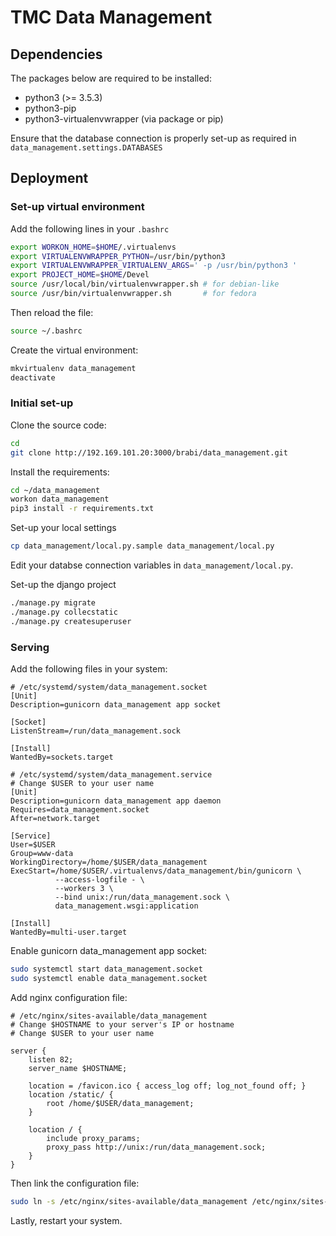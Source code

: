 # TMC Data Management

## Dependencies

The packages below are required to be installed:

- python3 (>= 3.5.3)
- python3-pip
- python3-virtualenvwrapper (via package or pip)

Ensure that the database connection is properly set-up as required in
`data_management.settings.DATABASES`

## Deployment

### Set-up virtual environment

Add the following lines in your `.bashrc`

```bash
export WORKON_HOME=$HOME/.virtualenvs
export VIRTUALENVWRAPPER_PYTHON=/usr/bin/python3
export VIRTUALENVWRAPPER_VIRTUALENV_ARGS=' -p /usr/bin/python3 '
export PROJECT_HOME=$HOME/Devel
source /usr/local/bin/virtualenvwrapper.sh # for debian-like
source /usr/bin/virtualenvwrapper.sh       # for fedora
```

Then reload the file:

```bash
source ~/.bashrc
```

Create the virtual environment:

```bash
mkvirtualenv data_management
deactivate
```

### Initial set-up

Clone the source code:

```bash
cd
git clone http://192.169.101.20:3000/brabi/data_management.git
```

Install the requirements:

```bash
cd ~/data_management
workon data_management
pip3 install -r requirements.txt
```

Set-up your local settings

```bash
cp data_management/local.py.sample data_management/local.py
```

Edit your databse connection variables in `data_management/local.py`.

Set-up the django project

```bash
./manage.py migrate
./manage.py collecstatic
./manage.py createsuperuser
```

### Serving

Add the following files in your system:

```config
# /etc/systemd/system/data_management.socket
[Unit]
Description=gunicorn data_management app socket

[Socket]
ListenStream=/run/data_management.sock

[Install]
WantedBy=sockets.target
```

```config
# /etc/systemd/system/data_management.service
# Change $USER to your user name
[Unit]
Description=gunicorn data_management app daemon
Requires=data_management.socket
After=network.target

[Service]
User=$USER
Group=www-data
WorkingDirectory=/home/$USER/data_management
ExecStart=/home/$USER/.virtualenvs/data_management/bin/gunicorn \
          --access-logfile - \
          --workers 3 \
          --bind unix:/run/data_management.sock \
          data_management.wsgi:application

[Install]
WantedBy=multi-user.target
```

Enable gunicorn data_management app socket:

```bash
sudo systemctl start data_management.socket
sudo systemctl enable data_management.socket
```

Add nginx configuration file:

```config
# /etc/nginx/sites-available/data_management
# Change $HOSTNAME to your server's IP or hostname
# Change $USER to your user name

server {
    listen 82;
    server_name $HOSTNAME;

    location = /favicon.ico { access_log off; log_not_found off; }
    location /static/ {
        root /home/$USER/data_management;
    }

    location / {
        include proxy_params;
        proxy_pass http://unix:/run/data_management.sock;
    }
}
```

Then link the configuration file:

```bash
sudo ln -s /etc/nginx/sites-available/data_management /etc/nginx/sites-enabled/data_management
```

Lastly, restart your system.
